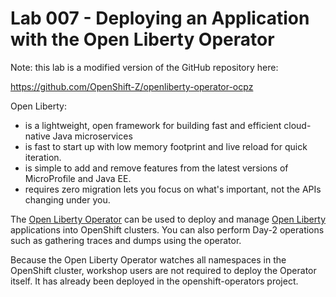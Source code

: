 # Lab 007 - Deploying an Application with the Open Liberty Operator

Note: this lab is a modified version of the GitHub repository here:

<https://github.com/OpenShift-Z/openliberty-operator-ocpz>

Open Liberty:

* is a lightweight, open framework for building fast and efficient cloud-native Java microservices
* is fast to start up with low memory footprint and live reload for quick iteration.
* is simple to add and remove features from the latest versions of MicroProfile and Java EE.
* requires zero migration lets you focus on what's important, not the APIs changing under you.

The [Open Liberty Operator](https://github.com/OpenLiberty/open-liberty-operator) can be used to deploy and manage [Open Liberty](https://github.com/OpenLiberty) applications into OpenShift clusters. You can also perform Day-2 operations such as gathering traces and dumps using the operator.

Because the Open Liberty Operator watches all namespaces in the OpenShift cluster, workshop users are not required to deploy the Operator itself. It has already been deployed in the openshift-operators project.
